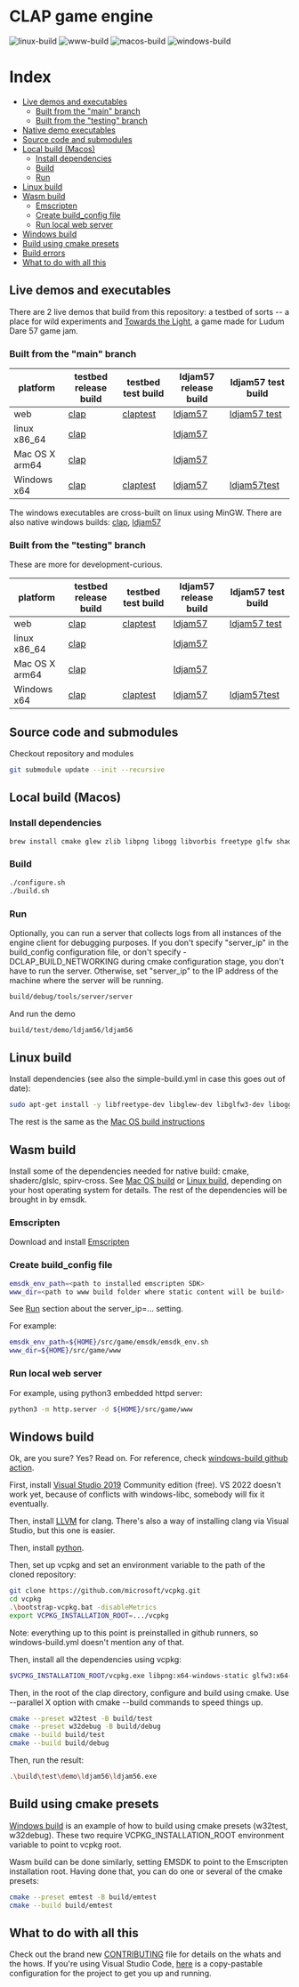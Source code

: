 # CLAP game engine

![linux-build](https://github.com/virtuoso/clap/actions/workflows/linux-build.yml/badge.svg?branch=main)
![www-build](https://github.com/virtuoso/clap/actions/workflows/www-build.yml/badge.svg?branch=main)
![macos-build](https://github.com/virtuoso/clap/actions/workflows/macos-build.yml/badge.svg?branch=main)
![windows-build](https://github.com/virtuoso/clap/actions/workflows/windows-build.yml/badge.svg?branch=main)

# Index

- [Live demos and executables](#live-demos-and-executables)
  - [Built from the "main" branch](#built-from-the-main-branch)
  - [Built from the "testing" branch](#built-from-the-testing-branch)
- [Native demo executables](#native-demo-executables)
- [Source code and submodules](#source-code-and-submodules)
- [Local build (Macos)](#local-build-macos)
  - [Install dependencies](#install-dependencies)
  - [Build](#build)
  - [Run](#run)
- [Linux build](#linux-build)
- [Wasm build](#wasm-build)
  - [Emscripten](#emscripten)
  - [Create build_config file](#create-build_config-file)
  - [Run local web server](#run-local-web-server)
- [Windows build](#windows-build)
- [Build using cmake presets](#build-using-cmake-presets)
- [Build errors](https://github.com/virtuoso/clap/tree/main/docs/build-errors.md)
- [What to do with all this](#what-to-do-with-all-this)

## Live demos and executables
There are 2 live demos that build from this repository: a testbed of sorts -- a place for wild experiments and [Towards the Light](https://ldjam.com/events/ludum-dare/57/towards-the-light), a game made for Ludum Dare 57 game jam.

### Built from the "main" branch

| platform | testbed release build | testbed test build | ldjam57 release build | ldjam57 test build |
| -------- | --------------------- | ------------------ | --------------------- | ------------------ |
| web      | [clap](http://ash.works/clap/main/clap/) | [claptest](http://ash.works/clap/main/claptest/) | [ldjam57](http://ash.works/clap/main/ldjam57/) | [ldjam57 test](http://ash.works/clap/main/ldjam57test/) |
| linux x86_64 | [clap](http://ash.works/clap/main/linux/bin/ldjam56) | <not currently deployed> | [ldjam57](http://ash.works/clap/main/linux/bin/ldjam57) | <not currently deployed> |
| Mac OS X arm64 | [clap](http://ash.works/clap/main/macos/bin/ldjam56) | <not currently deployed> | [ldjam57](http://ash.works/clap/main/macos/bin/ldjam57) | <not currently deployed> |
| Windows x64 | [clap](http://ash.works/clap/main/w32rel/bin/ldjam56.exe) | [claptest](http://ash.works/clap/main/w32test/bin/ldjam56.exe) | [ldjam57](http://ash.works/clap/main/w32rel/bin/ldjam57.exe) | [ldjam57test](http://ash.works/clap/main/w32test/bin/ldjam57.exe) |

The windows executables are cross-built on linux using MinGW. There are also native windows builds: [clap](http://ash.works/clap/main/windows/bin/ldjam56.exe), [ldjam57](http://ash.works/clap/main/windows/bin/ldjam57)

### Built from the "testing" branch

These are more for development-curious.

| platform | testbed release build | testbed test build | ldjam57 release build | ldjam57 test build |
| -------- | --------------------- | ------------------ | --------------------- | ------------------ |
| web      | [clap](http://ash.works/clap/testing/clap/) | [claptest](http://ash.works/clap/testing/claptest/) | [ldjam57](http://ash.works/clap/testing/ldjam57/) | [ldjam57 test](http://ash.works/clap/testing/ldjam57test/) |
| linux x86_64 | [clap](http://ash.works/clap/testing/linux/bin/ldjam56) | <not currently deployed> | [ldjam57](http://ash.works/clap/testing/linux/bin/ldjam57) | <not currently deployed> |
| Mac OS X arm64 | [clap](http://ash.works/clap/testing/macos/bin/ldjam56) | <not currently deployed> | [ldjam57](http://ash.works/clap/testing/macos/bin/ldjam57) | <not currently deployed> |
| Windows x64 | [clap](http://ash.works/clap/testing/w32rel/bin/ldjam56.exe) | [claptest](http://ash.works/clap/testing/w32test/bin/ldjam56.exe) | [ldjam57](http://ash.works/clap/testing/w32rel/bin/ldjam57.exe) | [ldjam57test](http://ash.works/clap/testing/w32test/bin/ldjam57.exe) |

## Source code and submodules

Checkout repository and modules

```sh
git submodule update --init --recursive
```

## Local build (Macos)

### Install dependencies

```sh
brew install cmake glew zlib libpng libogg libvorbis freetype glfw shaderc spirv-cross pkg-config
```

### Build

```sh
./configure.sh
./build.sh
```

### Run

Optionally, you can run a server that collects logs from all instances of the engine client for debugging purposes. If you don't specify "server_ip" in the build_config configuration file, or don't specify -DCLAP_BUILD_NETWORKING during cmake configuration stage, you don't have to run the server. Otherwise, set "server_ip" to the IP address of the machine where the server will be running.

```sh
build/debug/tools/server/server
```

And run the demo

```sh
build/test/demo/ldjam56/ldjam56
```

## Linux build

Install dependencies (see also the simple-build.yml in case this goes out of date):
```sh
sudo apt-get install -y libfreetype-dev libglew-dev libglfw3-dev libogg-dev libopenal-dev libpng-dev libvorbis-dev zlib1g-dev glslc spirv-cross
```

The rest is the same as the [Mac OS build instructions](#local-build-macos)

## Wasm build

Install some of the dependencies needed for native build: cmake, shaderc/glslc, spirv-cross.
See [Mac OS build](#local-build-macos) or [Linux build](#linux-build), depending on your host
operating system for details. The rest of the dependencies will be brought in by emsdk.

### Emscripten

Download and install [Emscripten](https://emscripten.org/docs/getting_started/downloads.html)

### Create build_config file

```sh
emsdk_env_path=<path to installed emscripten SDK>
www_dir=<path to www build folder where static content will be build>
```
See [Run](#run) section about the server_ip=... setting.

For example:

```sh
emsdk_env_path=${HOME}/src/game/emsdk/emsdk_env.sh
www_dir=${HOME}/src/game/www
```

### Run local web server

For example, using python3 embedded httpd server:

```sh
python3 -m http.server -d ${HOME}/src/game/www
```

## Windows build

Ok, are you sure? Yes? Read on.
For reference, check [windows-build github action](https://github.com/virtuoso/clap/blob/main/.github/workflows/windows-build.yml).

First, install [Visual Studio 2019](https://visualstudio.microsoft.com/vs/older-downloads/) Community edition (free). VS 2022 doesn't work yet, because of conflicts with windows-libc, somebody will fix it eventually.

Then, install [LLVM](https://releases.llvm.org/download.html) for clang. There's also a way of installing clang via Visual Studio, but this one is easier.

Then, install [python](https://www.python.org/downloads/windows/).

Then, set up vcpkg and set an environment variable to the path of the cloned repository:
```sh
git clone https://github.com/microsoft/vcpkg.git
cd vcpkg
.\bootstrap-vcpkg.bat -disableMetrics
export VCPKG_INSTALLATION_ROOT=.../vcpkg
```

Note: everything up to this point is preinstalled in github runners, so windows-build.yml doesn't mention any of that.

Then, install all the dependencies using vcpkg:
```sh
$VCPKG_INSTALLATION_ROOT/vcpkg.exe libpng:x64-windows-static glfw3:x64-windows-static glew:x64-windows-static freetype:x64-windows-static openal-soft:x64-windows-static libogg:x64-windows-static libvorbis:x64-windows-static shaderc spirv-cross
```

Then, in the root of the clap directory, configure and build using cmake. Use --parallel X option with cmake --build commands to speed things up.
```sh
cmake --preset w32test -B build/test
cmake --preset w32debug -B build/debug
cmake --build build/test
cmake --build build/debug
```

Then, run the result:
```sh
.\build\test\demo\ldjam56\ldjam56.exe
```

## Build using cmake presets

[Windows build](#windows-build) is an example of how to build using cmake presets (w32test, w32debug). These two require VCPKG_INSTALLATION_ROOT environment variable to point to vcpkg
root.

Wasm build can be done similarly, setting EMSDK to point to the Emscripten installation root.
Having done that, you can do one or several of the cmake presets:
```sh
cmake --preset emtest -B build/emtest
cmake --build build/emtest
```

## What to do with all this

Check out the brand new [CONTRIBUTING](https://github.com/virtuoso/clap/blob/main/CONTRIBUTING.md) file for details on the whats and the hows.
If you're using Visual Studio Code, [here](https://github.com/virtuoso/clap/blob/main/docs/vscode-setup.md) is a copy-pastable configuration for the project to get you up and running.
